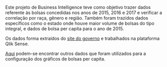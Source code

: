 Este projeto de Business Intelligence teve como objetivo trazer dados referente às bolsas concedidas nos anos de 2015, 2016 e 2017 e verificar a correlação por raça, gênero e região. Também foram trazidos dados específicos como o estado onde houve maior volume de bolsas do tipo integral, e dados de bolsa per capita para o ano de 2015.

Os dados forma extraídos do [site do governo](http://dados.gov.br/dataset/mec-prouni/resource/92594e1c-e379-480e-9d36-dfbc9b8688a3) e trabalhados na plataforma Qlik Sense.

[Aqui](http://g1.globo.com/economia/noticia/2016/08/brasil-tem-mais-de-206-milhoes-de-habitantes-segundo-o-ibge.html) podem-se encontrar outros dados que foram utilizados para a configuração dos gráficos de bolsas per capita.
